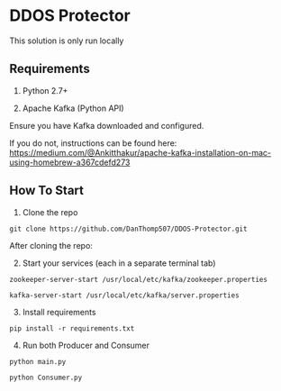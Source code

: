 # DDOS Protector

This solution is only run locally

## Requirements

1. Python 2.7+

2. Apache Kafka (Python API)

Ensure you have Kafka downloaded and configured.  

If you do not, instructions can be found here: <https://medium.com/@Ankitthakur/apache-kafka-installation-on-mac-using-homebrew-a367cdefd273>

## How To Start

1. Clone the repo

``` git clone https://github.com/DanThomp507/DDOS-Protector.git ```

After cloning the repo:

2. Start your services (each in a separate terminal tab)

``` zookeeper-server-start /usr/local/etc/kafka/zookeeper.properties ```

``` kafka-server-start /usr/local/etc/kafka/server.properties ```

3. Install requirements

``` pip install -r requirements.txt ```

4. Run both Producer and Consumer

``` python main.py ```

``` python Consumer.py ```
